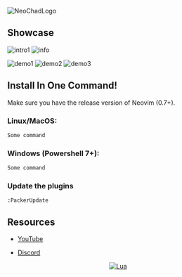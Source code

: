 ![NeoChadLogo](https://user-images.githubusercontent.com/79077994/194117258-3b94711c-4b6a-4981-8137-592adb7a714d.png)


## Showcase

![intro1](![image](https://user-images.githubusercontent.com/79077994/194115796-c3ce2450-14f9-4d3c-b408-2cf6885aa985.png)
)
![info](![image](https://user-images.githubusercontent.com/79077994/194116019-74f23852-fc36-4e25-93b2-726f659c479a.png)
)

![demo1](![image](https://user-images.githubusercontent.com/79077994/194116161-831ad1d2-81e3-48f6-b36e-2b16cf6f1c44.png)
)
![demo2](![image](https://user-images.githubusercontent.com/79077994/194116537-d26ab07c-b11f-45ae-a83c-46510ee3f4fd.png)
)
![demo3](![image](https://user-images.githubusercontent.com/79077994/194117147-75270152-376d-4b10-bd6b-55036470ea8e.png)
)

## Install In One Command!

Make sure you have the release version of Neovim (0.7+).

### Linux/MacOS:

```bash
Some command
```

### Windows (Powershell 7+):

```powershell
Some command
```

### Update the plugins

`:PackerUpdate`

## Resources

- [YouTube]()

- [Discord]()

<div align="center" id="madewithlua">

[![Lua](https://img.shields.io/badge/Made%20with%20Lua-blue.svg?style=for-the-badge&logo=lua)](#madewithlua)

</div>
